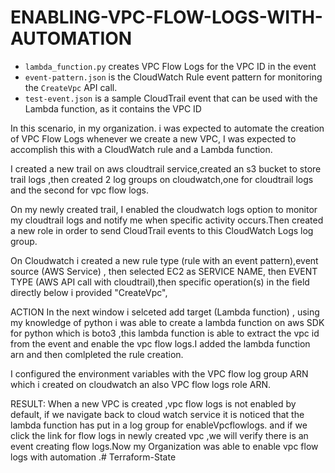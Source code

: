 ﻿# ENABLING-VPC-FLOW-LOGS-WITH-AUTOMATION


- `lambda_function.py` creates VPC Flow Logs for the VPC ID in the event
- `event-pattern.json` is the CloudWatch Rule event pattern for monitoring the `CreateVpc` API call.
- `test-event.json` is a sample CloudTrail event that can be used with the Lambda function, as it contains the VPC ID



In this scenario, in my organization. i was expected  to automate the creation of VPC Flow Logs whenever we create a new VPC, I was expected to accomplish this with a CloudWatch rule and a Lambda function.


I created a new trail on aws cloudtrail service,created an s3 bucket to store trail logs ,then created 2 log groups on cloudwatch,one for cloudtrail logs and the second for vpc flow logs.

On my newly created trail, I  enabled the cloudwatch logs option to monitor my cloudtrail logs and notify me when specific activity occurs.Then created a new role in order to send CloudTrail events to this CloudWatch Logs log group.

On Cloudwatch i created a new rule type (rule with an event pattern),event source (AWS Service) , then selected EC2 as SERVICE NAME, then EVENT TYPE (AWS API call with cloudtrail),then specific operation(s) in the field directly below i provided "CreateVpc", 

ACTION
In the next window i selceted add target (Lambda function)  , using  my knowledge of python i was able to create a lambda function on aws SDK for python which is boto3 ,this lambda function is able to extract the vpc id from the event and enable the vpc flow logs.I added the lambda function arn  and then comlpleted the rule creation.

I configured the environment variables with the VPC flow log group ARN which i created on cloudwatch an also VPC flow logs role ARN.

RESULT: 
When a new VPC is created ,vpc flow logs is not enabled by default, if we navigate back to cloud watch service it is noticed that the lambda function has put in a log group for enableVpcflowlogs. and if we click the link for flow logs in newly created vpc ,we will verify there is an event creating flow logs.Now my Organization was able to enable vpc flow logs with automation .# Terraform-State

